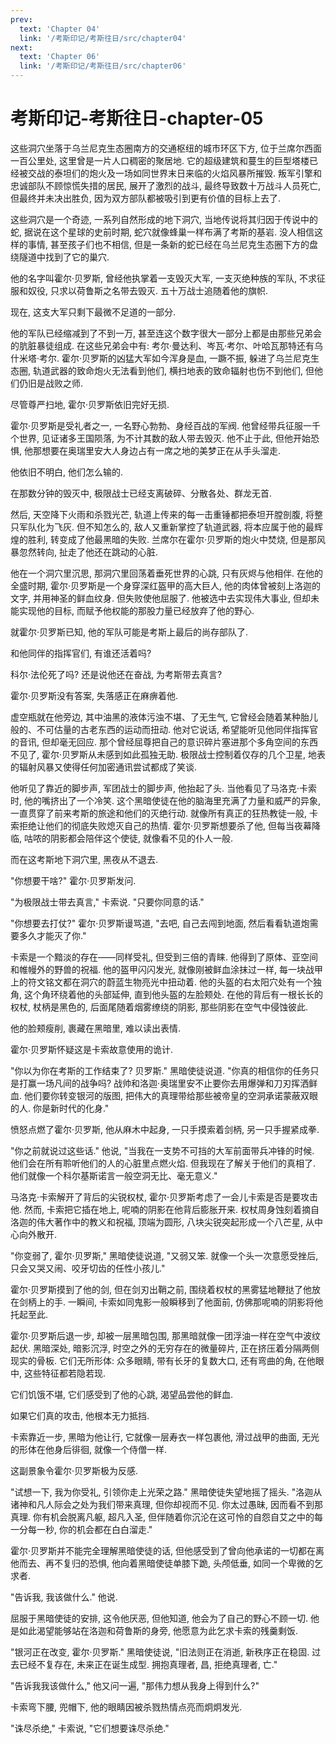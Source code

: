 ```yaml
---
prev:
  text: 'Chapter 04'
  link: '/考斯印记/考斯往日/src/chapter04'
next:
  text: 'Chapter 06'
  link: '/考斯印记/考斯往日/src/chapter06'
---
```


# 考斯印记-考斯往日-chapter-05

这些洞穴坐落于乌兰尼克生态圈南方的交通枢纽的城市环区下方, 位于兰席尔西面一百公里处, 这里曾是一片人口稠密的聚居地. 它的超级建筑和蔓生的巨型塔楼已经被交战的泰坦们的炮火及一场如同世界末日来临的火焰风暴所摧毁. 叛军引擎和忠诚部队不顾惊慌失措的居民, 展开了激烈的战斗, 最终导致数十万战斗人员死亡, 但最终并未决出胜负, 因为双方部队都被吸引到更有价值的目标上去了.

这些洞穴是一个奇迹, 一系列自然形成的地下洞穴, 当地传说将其归因于传说中的蛇, 据说在这个星球的史前时期, 蛇穴就像蜂巢一样布满了考斯的基岩. 没人相信这样的事情, 甚至孩子们也不相信, 但是一条新的蛇已经在乌兰尼克生态圈下方的盘绕隧道中找到了它的巢穴.

他的名字叫霍尔·贝罗斯, 曾经他执掌着一支毁灭大军, 一支灭绝种族的军队, 不求征服和奴役, 只求以荷鲁斯之名带去毁灭. 五十万战士追随着他的旗帜.

现在, 这支大军只剩下最微不足道的一部分.

他的军队已经缩减到了不到一万, 甚至连这个数字很大一部分上都是由那些兄弟会的肮脏暴徒组成. 在这些兄弟会中有: 考尔·曼达利、岑瓦·考尔、叶哈瓦那特还有乌什米塔·考尔. 霍尔·贝罗斯的凶猛大军如今浑身是血, 一蹶不振, 躲进了乌兰尼克生态圈, 轨道武器的致命炮火无法看到他们, 横扫地表的致命辐射也伤不到他们, 但他们仍旧是战败之师.

尽管尊严扫地, 霍尔·贝罗斯依旧完好无损.

霍尔·贝罗斯是受礼者之一, 一名野心勃勃、身经百战的军阀. 他曾经带兵征服一千个世界, 见证诸多王国陨落, 为不计其数的敌人带去毁灭. 他不止于此, 但他开始恐惧, 他那想要在奥瑞里安大人身边占有一席之地的美梦正在从手头溜走.

他依旧不明白, 他们怎么输的.

在那数分钟的毁灭中, 极限战士已经支离破碎、分散各处、群龙无首.

然后, 天空降下火雨和杀戮光芒, 轨道上传来的每一击重锤都把泰坦开膛剖腹, 将整只军队化为飞灰. 但不知怎么的, 敌人又重新掌控了轨道武器, 将本应属于他的最辉煌的胜利, 转变成了他最黑暗的失败. 兰席尔在霍尔·贝罗斯的炮火中焚烧, 但是那风暴忽然转向, 扯走了他还在跳动的心脏.

他在一个洞穴里沉思, 那洞穴里回荡着垂死世界的心跳, 只有灰烬与他相伴. 在他的全盛时期, 霍尔·贝罗斯是一个身穿深红盔甲的高大巨人, 他的肉体曾被刻上洛迦的文字, 并用神圣的鲜血纹身. 但失败使他屈服了. 他被选中去实现伟大事业, 但却未能实现他的目标, 而赋予他权能的那股力量已经放弃了他的野心.

就霍尔·贝罗斯已知, 他的军队可能是考斯上最后的尚存部队了.

和他同伴的指挥官们, 有谁还活着吗?

科尔·法伦死了吗? 还是说他还在奋战, 为考斯带去真言?

霍尔·贝罗斯没有答案, 失落感正在麻痹着他.

虚空瓶就在他旁边, 其中油黑的液体污浊不堪、了无生气, 它曾经会随着某种胎儿般的、不可估量的古老东西的运动而扭动. 他对它说话, 希望能听见他同伴指挥官的音讯, 但却毫无回应. 那个曾经屈尊把自己的意识碎片塞进那个多角空间的东西不见了, 霍尔·贝罗斯从未感到如此孤独无助. 极限战士控制着仅存的几个卫星, 地表的辐射风暴又使得任何加密通讯尝试都成了笑谈.

他听见了靠近的脚步声, 军团战士的脚步声, 他抬起了头. 当他看见了马洛克·卡索时, 他的嘴挤出了一个冷笑. 这个黑暗使徒在他的脑海里充满了力量和威严的异象, 一直贯穿了前来考斯的旅途和他们的灭绝行动. 就像所有真正的狂热教徒一般, 卡索拒绝让他们的彻底失败熄灭自己的热情. 霍尔·贝罗斯想要杀了他, 但每当夜幕降临, 咕哝的阴影都会陪伴这个使徒, 就像看不见的仆人一般.

而在这考斯地下洞穴里, 黑夜从不退去.

"你想要干啥?" 霍尔·贝罗斯发问.

"为极限战士带去真言," 卡索说. "只要你同意的话."

"你想要去打仗?" 霍尔·贝罗斯谩骂道, "去吧, 自己去闯到地面, 然后看看轨道炮需要多久才能灭了你."

卡索是一个黯淡的存在——同样受礼, 但受到三倍的青睐. 他得到了原体、亚空间和帷幔外的野兽的祝福. 他的盔甲闪闪发光, 就像刚被鲜血涂抹过一样, 每一块战甲上的符文铭文都在洞穴的蔚蓝生物亮光中扭动着. 他的头盔的右太阳穴处有一个独角, 这个角环绕着他的头部延伸, 直到他头盔的左脸颊处. 在他的背后有一根长长的权杖, 杖柄是黑色的, 后面尾随着烟雾缭绕的阴影, 那些阴影在空气中侵蚀彼此.

他的脸颊瘦削, 裹藏在黑暗里, 难以读出表情.

霍尔·贝罗斯怀疑这是卡索故意使用的诡计.

"你以为你在考斯的工作结束了? 贝罗斯." 黑暗使徒说道. "你真的相信你的任务只是打赢一场凡间的战争吗? 战帅和洛迦·奥瑞里安不止要你去用爆弹和刀刃挥洒鲜血. 他们要你转变银河的版图, 把伟大的真理带给那些被帝皇的空洞承诺蒙蔽双眼的人. 你是新时代的化身."

愤怒点燃了霍尔·贝罗斯, 他从麻木中起身, 一只手摸索着剑柄, 另一只手握紧成拳.

"你之前就说过这些话." 他说, "当我在一支势不可挡的大军前面带兵冲锋的时候. 他们会在所有聆听他们的人的心脏里点燃火焰. 但我现在了解关于他们的真相了. 他们就像一个科尔基斯诺言一般空洞无比、毫无意义."

马洛克·卡索解开了背后的尖锐权杖, 霍尔·贝罗斯考虑了一会儿卡索是否是要攻击他. 然而, 卡索把它插在地上, 呢喃的阴影在他背后膨胀开来. 权杖周身蚀刻着摘自洛迦的伟大著作中的教义和祝福, 顶端为圆形, 八块尖锐突起形成一个八芒星, 从中心向外散开.

"你变弱了, 霍尔·贝罗斯," 黑暗使徒说道, "又弱又笨. 就像一个头一次意愿受挫后, 只会又哭又闹、咬牙切齿的任性小孩儿."

霍尔·贝罗斯摸到了他的剑, 但在剑刃出鞘之前, 围绕着权杖的黑雾猛地鞭挞了他放在剑柄上的手. 一瞬间, 卡索如同鬼影一般瞬移到了他面前, 仿佛那呢喃的阴影将他托起至此.

霍尔·贝罗斯后退一步, 却被一层黑暗包围, 那黑暗就像一团浮油一样在空气中波纹起伏. 黑暗深处, 暗影沉浮, 时空之外的无穷存在的微量碎片, 正在挤压着分隔两侧现实的骨板. 它们无所形体: 众多眼睛, 带有长牙的复数大口, 还有弯曲的角, 在他眼中, 这些特征都若隐若现.

它们饥饿不堪, 它们感受到了他的心跳, 渴望品尝他的鲜血.

如果它们真的攻击, 他根本无力抵挡.

卡索靠近一步, 黑暗为他让行, 它就像一层寿衣一样包裹他, 滑过战甲的曲面, 无光的形体在他身后徘徊, 就像一个侍僧一样.

这副景象令霍尔·贝罗斯极为反感.

"试想一下, 我为你受礼, 引领你走上光荣之路." 黑暗使徒失望地摇了摇头. "洛迦从诸神和凡人际会之处为我们带来真理, 但你却视而不见. 你太过愚昧, 因而看不到那真理. 你有机会脱离凡躯, 超凡入圣, 但伴随着你沉沦在这可怜的自怨自艾之中的每一分每一秒, 你的机会都在白白溜走."

霍尔·贝罗斯并不能完全理解黑暗使徒的话, 但他感受到了曾向他承诺的一切都在离他而去、再不复归的恐惧, 他向着黑暗使徒单膝下跪, 头颅低垂, 如同一个卑微的乞求者.

"告诉我, 我该做什么." 他说.

屈服于黑暗使徒的安排, 这令他厌恶, 但他知道, 他会为了自己的野心不顾一切. 他是如此渴望能够站在洛迦和荷鲁斯的身旁, 他愿意为此乞求卡索的残羹剩饭.

"银河正在改变, 霍尔·贝罗斯." 黑暗使徒说, "旧法则正在消逝, 新秩序正在稳固. 过去已经不复存在, 未来正在诞生成型. 拥抱真理者, 昌, 拒绝真理者, 亡."

"告诉我我该做什么," 他又问一遍, "那伟力想从我身上得到什么?"

卡索弯下腰, 兜帽下, 他的眼睛因被杀戮热情点亮而炯炯发光.

"诛尽杀绝," 卡索说, "它们想要诛尽杀绝."
